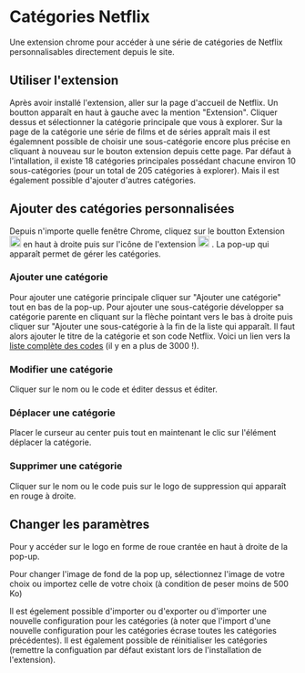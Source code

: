 # Catégories Netflix

Une extension chrome pour accéder à une série de catégories de Netflix personnalisables directement depuis le site.

## Utiliser l'extension

Après avoir installé l'extension, aller sur la page d'accueil de Netflix. Un boutton apparaît en haut à gauche avec la mention "Extension". Cliquer dessus et sélectionner la catégorie principale que vous à explorer. 
Sur la page de la catégorie une série de films et de séries appraît mais il est égalemnent possible de choisir une sous-catégorie encore plus précise en cliquant à nouveau sur le bouton extension depuis cette page.
Par défaut à l'intallation, il existe 18 catégories principales possédant chacune environ 10 sous-catégories (pour un total de 205 catégories à explorer). Mais il est également possible d'ajouter d'autres catégories.

## Ajouter des catégories personnalisées

Depuis n'importe quelle fenêtre Chrome, cliquez sur le boutton Extension 
<img src="https://user-images.githubusercontent.com/55697480/130786995-7c11d9fb-2c7c-459e-aa10-90f11878fa21.png" height="20px;"> 
en haut à droite puis sur l'icône de l'extension 
<img src="https://user-images.githubusercontent.com/55697480/130787513-fcf97604-0eb4-4b4d-988e-0dae1d68bcba.png" height="20px;">
. La pop-up qui apparaît permet de gérer les catégories.

### Ajouter une catégorie

Pour ajouter une catégorie principale cliquer sur "Ajouter une catégorie" tout en bas de la pop-up. Pour ajouter une sous-catégorie développer sa catégorie parente en cliquant sur la flèche pointant vers le bas à droite puis cliquer sur "Ajouter une sous-catégorie à la fin de la liste qui apparaît.
Il faut alors ajouter le titre de la catégorie et son code Netflix. Voici un lien vers la [liste complète des codes](https://www.whats-on-netflix.com/library/categories/) (il y en a plus de 3000 !).

### Modifier une catégorie

Cliquer sur le nom ou le code et éditer dessus et éditer.

### Déplacer une catégorie

Placer le curseur au center puis tout en maintenant le clic sur l'élément déplacer la catégorie.

### Supprimer une catégorie

Cliquer sur le nom ou le code puis sur le logo de suppression qui apparaît  en rouge à droite.

## Changer les paramètres

Pour y accéder sur le logo en forme de roue crantée en haut à droite de la pop-up.

Pour changer l'image de fond de la pop up, sélectionnez l'image de votre choix ou importez celle de votre choix (à condition de peser moins de 500 Ko)

Il est égelement possible d'importer ou d'exporter ou d'importer une nouvelle configuration pour les catégories (à noter que l'import d'une nouvelle configuration pour les catégories écrase toutes les catégories précédentes). Il est également possible de réinitialiser les catégories (remettre la configuation par défaut existant lors de l'installation de l'extension).
